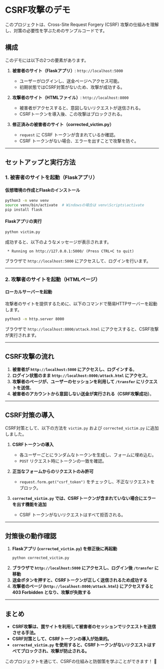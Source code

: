 # CSRF攻撃のデモ

このプロジェクトは、Cross-Site Request Forgery (CSRF) 攻撃の仕組みを理解し、対策の必要性を学ぶためのサンプルコードです。

## 構成

このデモには以下の2つの要素があります。

1. **被害者のサイト（Flaskアプリ）**: `http://localhost:5000`
   - ユーザーがログインし、送金ページへアクセス可能。
   - 初期状態ではCSRF対策がないため、攻撃が成功する。

2. **攻撃者のサイト（HTMLファイル）**: `http://localhost:8000`
   - 被害者がアクセスすると、意図しないリクエストが送信される。
   - CSRFトークンを導入後、この攻撃はブロックされる。

3. **修正済みの被害者のサイト（corrected_victim.py）**
   - `request` に CSRF トークンが含まれているか確認。
   - CSRF トークンがない場合、エラーを出すことで攻撃を防ぐ。

---

## セットアップと実行方法

### 1. **被害者のサイトを起動（Flaskアプリ）**

#### **仮想環境の作成とFlaskのインストール**
```bash
python3 -m venv venv
source venv/bin/activate  # Windowsの場合は venv\Scripts\activate
pip install flask
```

#### **Flaskアプリの実行**
```bash
python victim.py
```

成功すると、以下のようなメッセージが表示されます。
```
 * Running on http://127.0.0.1:5000/ (Press CTRL+C to quit)
```

ブラウザで `http://localhost:5000` にアクセスして、ログインを行います。

---

### 2. **攻撃者のサイトを起動（HTMLページ）**

#### **ローカルサーバーを起動**
攻撃者のサイトを提供するために、以下のコマンドで簡易HTTPサーバーを起動します。

```bash
python3 -m http.server 8000
```

ブラウザで `http://localhost:8000/attack.html` にアクセスすると、CSRF攻撃が実行されます。

---

## CSRF攻撃の流れ
1. **被害者が `http://localhost:5000` にアクセスし、ログインする**。
2. **ログイン状態のまま `http://localhost:8000/attack.html` にアクセス**。
3. **攻撃者のページが、ユーザーのセッションを利用して `/transfer` にリクエストを送信**。
4. **被害者のアカウントから意図しない送金が実行される（CSRF攻撃成功）**。

---

## CSRF対策の導入

CSRF対策として、以下の方法を `victim.py` および `corrected_victim.py` に追加しました。

1. **CSRFトークンの導入**
   - 各ユーザーごとにランダムなトークンを生成し、フォームに埋め込む。
   - `POST` リクエスト時にトークンの一致を確認。

2. **正当なフォームからのリクエストのみ許可**
   - `request.form.get("csrf_token")` をチェックし、不正なリクエストをブロック。

3. **`corrected_victim.py` では、CSRFトークンが含まれていない場合にエラーを出す機能を追加**
   - CSRF トークンがないリクエストはすべて拒否される。

---

## **対策後の動作確認**
1. **Flaskアプリ (`corrected_victim.py`) を修正後に再起動**
   ```bash
   python corrected_victim.py
   ```
2. **ブラウザで `http://localhost:5000` にアクセスし、ログイン後 `/transfer` に移動**
3. **送金ボタンを押すと、CSRFトークンが正しく送信されるため成功する**
4. **攻撃者のページ (`http://localhost:8000/attack.html`) にアクセスすると 403 Forbidden となり、攻撃が失敗する**

---

## まとめ
- **CSRF攻撃は、罠サイトを利用して被害者のセッションでリクエストを送信させる手法。**
- **CSRF対策として、CSRFトークンの導入が効果的。**
- **`corrected_victim.py` を使用すると、CSRFトークンがないリクエストはすべてブロックされ、攻撃が防止される。**

このプロジェクトを通じて、CSRFの仕組みと防御策を学ぶことができます！ 🚀

